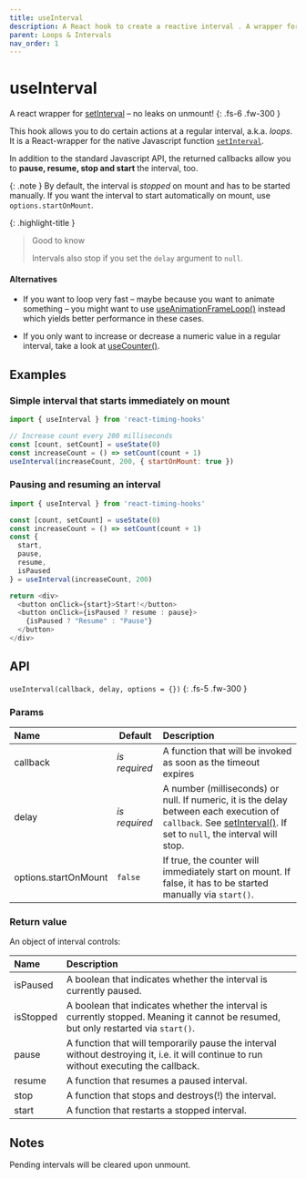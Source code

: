 ```yaml
---
title: useInterval
description: A React hook to create a reactive interval . A wrapper for setInterval.
parent: Loops & Intervals
nav_order: 1
---
```


# useInterval

A react wrapper for [setInterval](https://developer.mozilla.org/en-US/docs/Web/API/setInterval) – no leaks on unmount!
{: .fs-6 .fw-300 }

This hook allows you to do certain actions at a regular interval, a.k.a. *loops*. 
It is a React-wrapper for the native Javascript function [`setInterval`](https://developer.mozilla.org/en-US/docs/Web/API/setInterval).

In addition to the standard Javascript API, the returned callbacks allow you to **pause, resume, stop and start** the interval, too.

{: .note }
By default, the interval is _stopped_ on mount and has to be started manually. If you want the interval to start automatically on mount, use `options.startOnMount`.

{: .highlight-title }
> Good to know
>
> Intervals also stop if you set the `delay` argument to `null`.

#### Alternatives

- If you want to loop very fast – maybe because you want to animate something – 
you might want to use [useAnimationFrameLoop()](/react-timing-hooks/loops-and-intervals/useAnimationFrameLoop.html) instead which yields better performance in these cases.

- If you only want to increase or decrease a numeric value in a regular interval,
take a look at [useCounter()](/react-timing-hooks/loops-and-intervals/useCounter.html).


## Examples

### Simple interval that starts immediately on mount

```javascript
import { useInterval } from 'react-timing-hooks'

// Increase count every 200 milliseconds
const [count, setCount] = useState(0)
const increaseCount = () => setCount(count + 1)
useInterval(increaseCount, 200, { startOnMount: true })
```

### Pausing and resuming an interval

```javascript
import { useInterval } from 'react-timing-hooks'

const [count, setCount] = useState(0)
const increaseCount = () => setCount(count + 1)
const {
  start,
  pause,
  resume,
  isPaused
} = useInterval(increaseCount, 200)

return <div>
  <button onClick={start}>Start!</button>
  <button onClick={isPaused ? resume : pause}>
    {isPaused ? "Resume" : "Pause"}
  </button>
</div>
```

## API

`useInterval(callback, delay, options = {})`
{: .fs-5 .fw-300 }

### Params

| Name                 | Default       | Description                                                                                                                                                                                                      |
|:---------------------|---------------|:-----------------------------------------------------------------------------------------------------------------------------------------------------------------------------------------------------------------|
| callback             | _is required_ | A function that will be invoked as soon as the timeout expires                                                                                                                                                   |
| delay                | _is required_ | A number (milliseconds) or null. If numeric, it is the delay between each execution of `callback`. See [setInterval()](https://developer.mozilla.org/en-US/docs/Web/API/setInterval). If set to `null`, the interval will stop. |
| options.startOnMount | `false`       | If true, the counter will immediately start on mount. If false, it has to be started manually via `start()`.                                                                                                     |

### Return value

An object of interval controls:

| Name      | Description                                                                                                                         |
|:----------|:------------------------------------------------------------------------------------------------------------------------------------|
| isPaused  | A boolean that indicates whether the interval is currently paused.                                                                  |
| isStopped | A boolean that indicates whether the interval is currently stopped. Meaning it cannot be resumed, but only restarted via `start()`. |
| pause     | A function that will temporarily pause the interval without destroying it, i.e. it will continue to run without executing the callback. |
| resume    | A function that resumes a paused interval.                                                                                          |
| stop      | A function that stops and destroys(!) the interval.                                                                                 |
| start     | A function that restarts a stopped interval.                                                                                        |


## Notes

Pending intervals will be cleared upon unmount.
